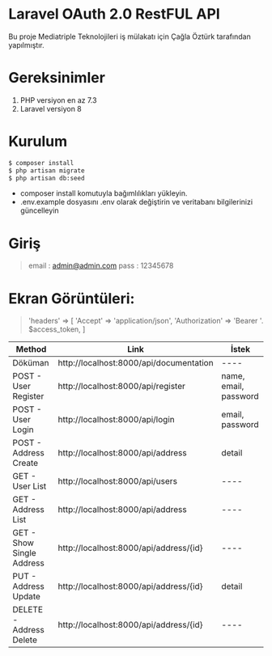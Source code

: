 # Laravel OAuth 2.0 RestFUL API

Bu proje Mediatriple Teknolojileri iş mülakatı için Çağla Öztürk tarafından yapılmıştır.

# Gereksinimler

1. PHP versiyon en az 7.3    
2. Laravel versiyon  8  

# Kurulum
```sh
$ composer install
$ php artisan migrate
$ php artisan db:seed
```
  - composer install komutuyla bağımlılıkları yükleyin.
  - .env.example dosyasını .env olarak değiştirin ve veritabanı bilgilerinizi güncelleyin

# Giriş
>     
> email : admin@admin.com
> pass :  12345678
> 

# Ekran Görüntüleri:
>'headers' => [
>    'Accept' => 'application/json',
>    'Authorization' => 'Bearer '. $access_token,
>]

| Method | Link | İstek |
| ------ | ------ | ------ |
| Döküman | http://localhost:8000/api/documentation | ---- |
| POST - User Register | http://localhost:8000/api/register | name, email, password |
| POST - User Login | http://localhost:8000/api/login | email, password |
| POST - Address Create | http://localhost:8000/api/address | detail |
| GET -  User List | http://localhost:8000/api/users | ---- |
| GET -  Address List | http://localhost:8000/api/address | ---- |
| GET - Show Single Address | http://localhost:8000/api/address/{id} | ---- |
| PUT - Address Update | http://localhost:8000/api/address/{id} | detail |
| DELETE - Address Delete | http://localhost:8000/api/address/{id} | ---- |
